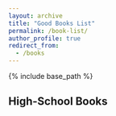 ```yaml
---
layout: archive
title: "Good Books List"
permalink: /book-list/
author_profile: true
redirect_from:
  - /books
---
```


{% include base_path %}

High-School Books
------


